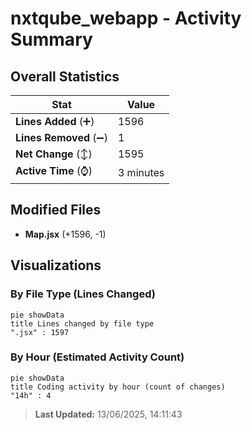 # nxtqube_webapp - Activity Summary 

## Overall Statistics

| Stat                   | Value                                                             |
| ---------------------- | ----------------------------------------------------------------- |
| **Lines Added** (➕)   | 1596                                          |
| **Lines Removed** (➖) | 1                                        |
| **Net Change** (↕)    | 1595                |
| **Active Time** (⌚)   | 3 minutes |


## Modified Files
- **Map.jsx** (+1596, -1)

## Visualizations

### By File Type (Lines Changed)

```mermaid
pie showData
title Lines changed by file type
".jsx" : 1597
```

### By Hour (Estimated Activity Count)

```mermaid
pie showData
title Coding activity by hour (count of changes)
"14h" : 4
```


> **Last Updated:** 13/06/2025, 14:11:43